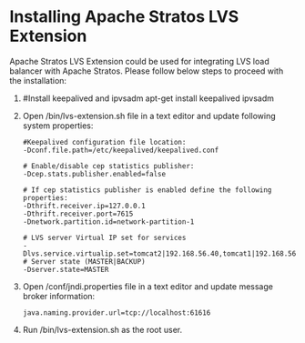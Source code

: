 # Installing Apache Stratos LVS Extension

Apache Stratos LVS Extension could be used for integrating LVS load balancer with Apache Stratos. Please follow
below steps to proceed with the installation:

1. #Install keepalived and ipvsadm
   apt-get install keepalived ipvsadm

2. Open <lvs-extension-home>/bin/lvs-extension.sh file in a text editor and update following system properties:
   ```
   #Keepalived configuration file location:
   -Dconf.file.path=/etc/keepalived/keepalived.conf

   # Enable/disable cep statistics publisher:
   -Dcep.stats.publisher.enabled=false

   # If cep statistics publisher is enabled define the following properties:
   -Dthrift.receiver.ip=127.0.0.1
   -Dthrift.receiver.port=7615
   -Dnetwork.partition.id=network-partition-1

   # LVS server Virtual IP set for services
   -Dlvs.service.virtualip.set=tomcat2|192.168.56.40,tomcat1|192.168.56.41,tomcat|192.168.56.40
   # Server state (MASTER|BACKUP)
   -Dserver.state=MASTER

   ```

4. Open <lvs-extension-home>/conf/jndi.properties file in a text editor and update message broker information:
   ```
   java.naming.provider.url=tcp://localhost:61616
   ```

5. Run <lvs-extension-home>/bin/lvs-extension.sh as the root user.

